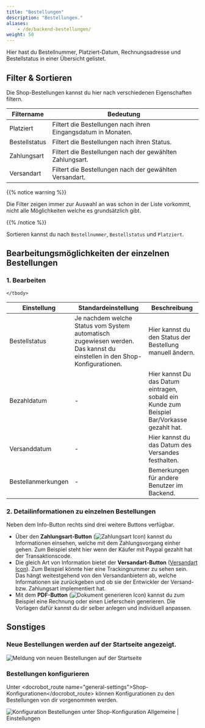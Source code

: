 ```yaml
---
title: "Bestellungen"
description: "Bestellungen."
aliases:
    - /de/backend-bestellungen/
weight: 50    
---
```



Hier hast du Bestellnummer, Platziert-Datum, Rechnungsadresse und Bestellstatus in einer Übersicht gelistet.

## Filter & Sortieren

Die Shop-Bestellungen kannst du hier nach verschiedenen Eigenschaften filtern. 

<table>
	<thead>
		<tr>
			<th>Filtername</th>
			<th>Bedeutung</th>
		</tr>
	</thead>
	<tbody>
		<tr>
			<td>Platziert</td>
			<td>Filtert die Bestellungen nach ihren Eingangsdatum in Monaten.</td>
		</tr>
		<tr>
			<td>Bestellstatus</td>
			<td>Filtert die Bestellungen nach ihren Status.</td>
		</tr>
		<tr>
			<td>Zahlungsart</td>
			<td>Filtert die Bestellungen nach der gewählten Zahlungsart.</td>
		</tr>
		<tr>
			<td>Versandart</td>
			<td>Filtert die Bestellungen nach der gewählten Versandart.</td>
		</tr>
	</tbody>
</table>

{{% notice warning %}}<p>Die Filter zeigen immer zur Auswahl an was schon in der Liste vorkommt, nicht alle Möglichkeiten welche es grundsätzlich gibt.</p>{{% /notice %}}

Sortieren kannst du nach `Bestellnummer`, `Bestellstatus` und `Platziert`.

## Bearbeitungsmöglichkeiten der einzelnen Bestellungen

### 1. Bearbeiten

<table>
	<thead>
		<tr>
			<th>Einstellung</th>
			<th>Standardeinstellung</th>
			<th>Beschreibung</th>
		</tr>
	</thead>
	<tbody>
		<tr>
			<td>Bestellstatus</td>
			<td>Je nachdem welche Status vom System automatisch zugewiesen werden. Das kannst du einstellen in den Shop-Konfigurationen.</td>
			<td>Hier kannst du den Status der Bestellung manuell ändern.</td>
		</tr>
		<tr>
			<td>Bezahldatum</td>
			<td>-</td>
			<td>Hier kannst Du das Datum eintragen, sobald ein Kunde zum Beispiel Bar/Vorkasse gezahlt hat.</td>
		</tr>
		<tr>
			<td>Versanddatum</td>
			<td>-</td>
			<td>Hier kannst du das Datum des Versandes festhalten.</td>
		</tr>
		<tr>
			<td>Bestellanmerkungen</td>
			<td>-</td>
			<td>Bemerkungen für andere Benutzer im Backend.</td>
		</tr>
		
	</tbody>
</table>

### 2. Detailinformationen zu einzelnen Bestellungen

Neben dem Info-Button rechts sind drei weitere Buttons verfügbar.

- Über den **Zahlungsart-Button** (![Zahlungsart Icon](money-coin.png)) kannst du Informationen einsehen, welche mit dem Zahlungsvorgang einher gehen. Zum Beispiel steht hier wenn der Käufer mit Paypal gezahlt hat der Transaktionscode.
- Die gleich Art von Information bietet der **Versandart-Button** ([Versandart Icon](box-label.png)). Zum Beispiel könnte hier eine Trackingnummer zu sehen sein. Das hängt weitestgehend von den Versandanbietern ab, welche Informationen sie zurückgeben und ob sie der Entwickler der Versand- bzw. Zahlungsart implementiert hat.
- Mit dem **PDF-Button** (![Dokument generieren Icon](document-pdf-text.png)) kannst du zum Beispiel eine Rechnung oder einen Lieferschein generieren. Die Vorlagen dafür kannst du dir selber anlegen und individuell anpassen.


## Sonstiges
### Neue Bestellungen werden auf der Startseite angezeigt.

![Meldung von neuen Bestellungen auf der Startseite](startseite-neue-bestellungen.png)

### Bestellungen konfigurieren

Unter <docrobot_route name="general-settings">Shop-Konfigurationen</docrobot_route> können Konfigurationen zu den Bestellungen von dir vorgenommen werden. 

![Konfiguration Bestellungen unter Shop-Konfiguration Allgemeine | Einstellungen](konfiguration.png)  
